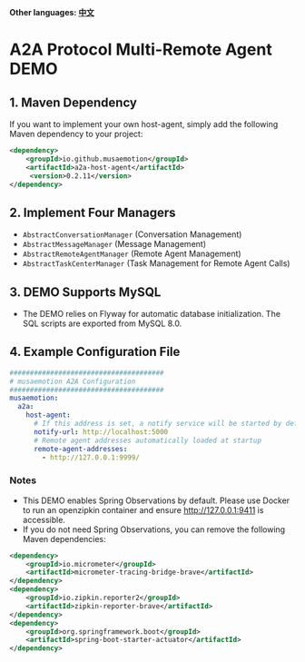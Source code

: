 **Other languages: [中文](README.zh-CN.md)**

# A2A Protocol Multi-Remote Agent DEMO

## 1. Maven Dependency

If you want to implement your own host-agent, simply add the following Maven dependency to your project:

```xml
<dependency>
    <groupId>io.github.musaemotion</groupId>
    <artifactId>a2a-host-agent</artifactId>
     <version>0.2.11</version>
</dependency>
```

## 2. Implement Four Managers

- `AbstractConversationManager` (Conversation Management)
- `AbstractMessageManager` (Message Management)
- `AbstractRemoteAgentManager` (Remote Agent Management)
- `AbstractTaskCenterManager` (Task Management for Remote Agent Calls)

## 3. DEMO Supports MySQL

- The DEMO relies on Flyway for automatic database initialization. The SQL scripts are exported from MySQL 8.0.

## 4. Example Configuration File

```yaml
######################################
# musaemotion A2A Configuration
######################################
musaemotion:
  a2a:
    host-agent:
      # If this address is set, a notify service will be started by default; if not set, it will not start. Used for remote agent callback notifications.
      notify-url: http://localhost:5000
      # Remote agent addresses automatically loaded at startup
      remote-agent-addresses:
        - http://127.0.0.1:9999/
```

### Notes

- This DEMO enables Spring Observations by default. Please use Docker to run an openzipkin container and ensure http://127.0.0.1:9411 is accessible.
- If you do not need Spring Observations, you can remove the following Maven dependencies:

```xml
<dependency>
    <groupId>io.micrometer</groupId>
    <artifactId>micrometer-tracing-bridge-brave</artifactId>
</dependency>
<dependency>
    <groupId>io.zipkin.reporter2</groupId>
    <artifactId>zipkin-reporter-brave</artifactId>
</dependency>
<dependency>
    <groupId>org.springframework.boot</groupId>
    <artifactId>spring-boot-starter-actuator</artifactId>
</dependency>
```